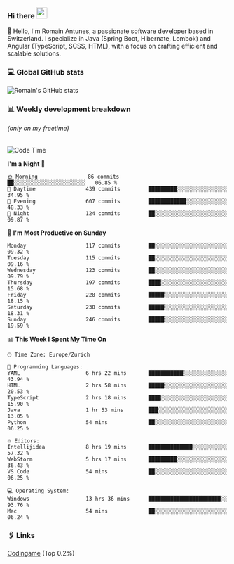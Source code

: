### Hi there <img src="https://media.giphy.com/media/hvRJCLFzcasrR4ia7z/giphy.gif" width="25px" height="25px">

👋 Hello, I'm Romain Antunes, a passionate software developer based in Switzerland. I specialize in Java (Spring Boot, Hibernate, Lombok) and Angular (TypeScript, SCSS, HTML), with a focus on crafting efficient and scalable solutions.

### 💻 Global GitHub stats
![Romain's GitHub stats](https://github-readme-streak-stats.herokuapp.com/?user=romainantunes&theme=dark)


### 📊 Weekly development breakdown 
###### *(only on my freetime)*

<!--START_SECTION:wakastats-->
![Code Time](http://img.shields.io/badge/Code%20Time-1%2C725%20hrs%2051%20mins-blue)

**I'm a Night 🦉** 

```text
🌞 Morning                86 commits          ██░░░░░░░░░░░░░░░░░░░░░░░   06.85 % 
🌆 Daytime                439 commits         █████████░░░░░░░░░░░░░░░░   34.95 % 
🌃 Evening                607 commits         ████████████░░░░░░░░░░░░░   48.33 % 
🌙 Night                  124 commits         ██░░░░░░░░░░░░░░░░░░░░░░░   09.87 % 
```
📅 **I'm Most Productive on Sunday** 

```text
Monday                   117 commits         ██░░░░░░░░░░░░░░░░░░░░░░░   09.32 % 
Tuesday                  115 commits         ██░░░░░░░░░░░░░░░░░░░░░░░   09.16 % 
Wednesday                123 commits         ██░░░░░░░░░░░░░░░░░░░░░░░   09.79 % 
Thursday                 197 commits         ████░░░░░░░░░░░░░░░░░░░░░   15.68 % 
Friday                   228 commits         █████░░░░░░░░░░░░░░░░░░░░   18.15 % 
Saturday                 230 commits         █████░░░░░░░░░░░░░░░░░░░░   18.31 % 
Sunday                   246 commits         █████░░░░░░░░░░░░░░░░░░░░   19.59 % 
```


📊 **This Week I Spent My Time On** 

```text
🕑︎ Time Zone: Europe/Zurich

💬 Programming Languages: 
YAML                     6 hrs 22 mins       ███████████░░░░░░░░░░░░░░   43.94 % 
HTML                     2 hrs 58 mins       █████░░░░░░░░░░░░░░░░░░░░   20.53 % 
TypeScript               2 hrs 18 mins       ████░░░░░░░░░░░░░░░░░░░░░   15.90 % 
Java                     1 hr 53 mins        ███░░░░░░░░░░░░░░░░░░░░░░   13.05 % 
Python                   54 mins             ██░░░░░░░░░░░░░░░░░░░░░░░   06.25 % 

🔥 Editors: 
Intellijidea             8 hrs 19 mins       ██████████████░░░░░░░░░░░   57.32 % 
WebStorm                 5 hrs 17 mins       █████████░░░░░░░░░░░░░░░░   36.43 % 
VS Code                  54 mins             ██░░░░░░░░░░░░░░░░░░░░░░░   06.25 % 

💻 Operating System: 
Windows                  13 hrs 36 mins      ███████████████████████░░   93.76 % 
Mac                      54 mins             ██░░░░░░░░░░░░░░░░░░░░░░░   06.24 % 
```


<!--END_SECTION:wakastats-->

### 🖇 Links

[Codingame](https://www.codingame.com/profile/defc3ee5279aecc1bb6114e1f994ea9b3325423) (Top 0.2%)
